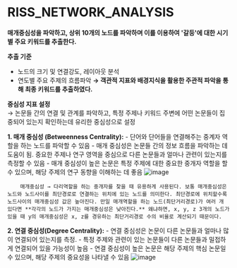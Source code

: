 # RISS_NETWORK_ANALYSIS

**매개중심성을 파악하고, 상위 10개의 노드를 파악하며 이를 이용하여 '갈등'에 대한 시기별 주요 키워드를 추출한다.**  

**추출 기준**
- 노드의 크기 및 연결강도, 레이아웃 분석
- 연도별 주요 주제의 흐름파악
****→ 객관적 지표와 배경지식을 활용한 주관적 파악을 통해 최종 키워드를 추출하였다.****

**중심성 지표 설정**       
    → 논문들 간의 연결 및 관계를 파악하고, 특정 주제나 키워드 주변에 어떤 논문들이 집중되어 있는지 확인하는데 유리한 중심성으로 설정
    
  ****1. 매개 중심성 (Betweenness Centrality):****
        - 단어와 단어들을 연결해주는 중계자 역할을 하는 노드를 파악할 수 있음
        - 매개 중심성은 논문들 간의 정보 흐름을 파악하는 데 도움이 됨. 중요한 주제나 연구 영역을 중심으로 다른 논문들과 얼마나 관련이 있는지를 측정할 수 있음
        - 매개 중심성이 높은 논문은 특정 주제에 대한 중요한 중개자 역할을 할 수 있으며, 해당 주제의 연구 동향을 이해하는 데 좋음
        ![image](https://github.com/silverwater1820/RISS_NETWORK_ANALYSIS/assets/97444162/29fa24d7-a32d-4a41-8529-edfb7ebb0635)


        매개중심성 → 다리역할을 하는 중개자를 찾을 때 유용하게 사용된다. 보통 매개중심성은 노드와 노드사이를 최단경로로 연결하는 위치에 있는 노드를 의미한다. 최단경로에 위치할수록 노드사이의 매개중심성 값은 높아진다. 만일 매개역할을 하는 노드(최단거리경로)가 여러 개 있다면 **각각의 노드가 가지는 매개중심성은 낮아진다.** 왜냐하면, x, y, z 3개의 노드가 있을 때 y의 매개중심성은 x, z를 경유하는 최단거리경로 수의 비율로 계산되기 때문이다.
        
  ****2. 연결 중심성(Degree Centrality):****
        - 연결 중심성은 논문이 다른 논문들과 얼마나 많이 연결되어 있는지를 측정.
            - 특정 주제와 관련이 있는 논문들이 다른 논문들과 밀접하게 연결되어 있을 가능성이 높음
        - 연결 중심성이 높은 논문은 해당 주제의 핵심 논문일 수 있으며, 해당 주제의 중요성을 나타낼 수 있음
        ![image](https://github.com/silverwater1820/RISS_NETWORK_ANALYSIS/assets/97444162/87470711-7e6e-44b8-adb7-9f057ba61e88)
        

